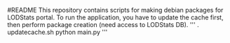 #README
This repository contains scripts for making debian packages for LODStats portal. To run the application, you have to update the cache first, then perform package creation (need access to LODStats DB).
'''
. updatecache.sh
python main.py
'''
